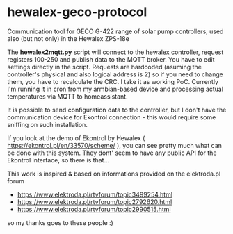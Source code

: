 # hewalex-geco-protocol
Communication tool for GECO G-422 range of solar pump controllers, used also (but not only) in the Hewalex ZPS-18e 

The **hewalex2mqtt.py** script will connect to the hewalex controller, request registers 100-250 and publish data to the MQTT broker.
You have to edit settings directly in the script.
Requests are hardcoded (asuming the controller's physical and also logical address is 2) so if you need to change them, you have to recalculate the CRC. 
I take it as working PoC. Currently I'm running it in cron from my armbian-based device and processing actual temperatures via MQTT to homeassistant.

It is possible to send configuration data to the controller, but I don't have the communication device for Ekontrol connection - this would require some sniffing on such installation. 

If you look at the demo of Ekontrol by Hewalex ( https://ekontrol.pl/en/33570/scheme/ ), you can see pretty much what can be done with this system. They dont' seem to have any public API for the Ekontrol interface, so there is that...

This work is inspired & based on informations provided on the elektroda.pl forum 
- https://www.elektroda.pl/rtvforum/topic3499254.html
- https://www.elektroda.pl/rtvforum/topic2792620.html
- https://www.elektroda.pl/rtvforum/topic2990515.html

so my thanks goes to these people :)

